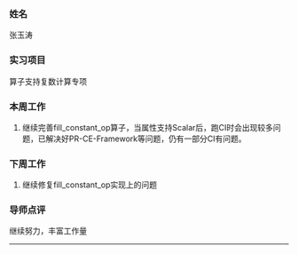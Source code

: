 ### 姓名

张玉涛

### 实习项目

算子支持复数计算专项

### 本周工作

1. 继续完善fill_constant_op算子，当属性支持Scalar后，跑CI时会出现较多问题，已解决好PR-CE-Framework等问题，仍有一部分CI有问题。

### 下周工作

1. 继续修复fill_constant_op实现上的问题

### 导师点评

继续努力，丰富工作量

------------------

